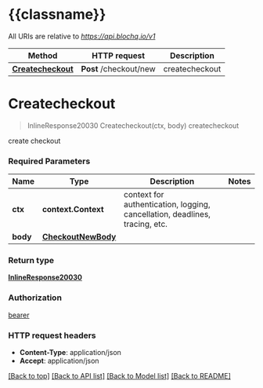 # {{classname}}

All URIs are relative to *https://api.blochq.io/v1*

Method | HTTP request | Description
------------- | ------------- | -------------
[**Createcheckout**](CheckoutApi.md#Createcheckout) | **Post** /checkout/new | createcheckout

# **Createcheckout**
> InlineResponse20030 Createcheckout(ctx, body)
createcheckout

create checkout

### Required Parameters

Name | Type | Description  | Notes
------------- | ------------- | ------------- | -------------
 **ctx** | **context.Context** | context for authentication, logging, cancellation, deadlines, tracing, etc.
  **body** | [**CheckoutNewBody**](CheckoutNewBody.md)|  | 

### Return type

[**InlineResponse20030**](inline_response_200_30.md)

### Authorization

[bearer](../README.md#bearer)

### HTTP request headers

 - **Content-Type**: application/json
 - **Accept**: application/json

[[Back to top]](#) [[Back to API list]](../README.md#documentation-for-api-endpoints) [[Back to Model list]](../README.md#documentation-for-models) [[Back to README]](../README.md)

